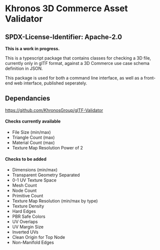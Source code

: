 # Khronos 3D Commerce Asset Validator

## SPDX-License-Identifier: Apache-2.0

**This is a work in progress.**

This is a typescript package that contains classes for checking a 3D file, currently only in glTF format, against a 3D Commerce use case schema definition in JSON.

This package is used for both a command line interface, as well as a front-end web interface, published seperately.

## Dependancies
https://github.com/KhronosGroup/glTF-Validator

#### Checks currently available
* File Size (min/max)
* Triangle Count (max)
* Material Count (max)
* Texture Map Resolution Power of 2

#### Checks to be added
* Dimensions (min/max)
* Transparent Geometry Separated
* 0-1 UV Texture Space
* Mesh Count
* Node Count
* Primitive Count
* Texture Map Resolution (min/max by type)
* Texture Density
* Hard Edges
* PBR Safe Colors
* UV Overlaps
* UV Margin Size
* Inverted UVs
* Clean Origin for Top Node
* Non-Manifold Edges
